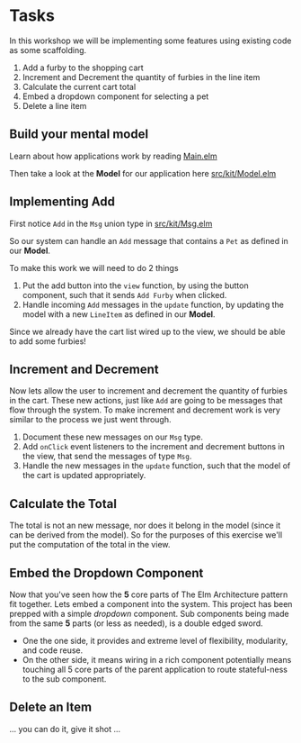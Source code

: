 # Tasks

In this workshop we will be implementing some features using existing code as some scaffolding.

1. Add a furby to the shopping cart
1. Increment and Decrement the quantity of furbies in the line item
1. Calculate the current cart total
1. Embed a dropdown component for selecting a pet
1. Delete a line item

## Build your mental model

Learn about how applications work by reading [Main.elm](https://github.com/Fresheyeball/lambdaconf-2016-elm-workshop/blob/master/src/kit/Main.elm)

Then take a look at the **Model** for our application here [src/kit/Model.elm](https://github.com/Fresheyeball/lambdaconf-2016-elm-workshop/blob/master/src/kit/Model.elm)

## Implementing Add

First notice `Add` in the `Msg` union type in [src/kit/Msg.elm](https://github.com/Fresheyeball/lambdaconf-2016-elm-workshop/blob/master/src/kit/Msg.elm#L9)

So our system can handle an `Add` message that contains a `Pet` as defined in our **Model**.

To make this work we will need to do 2 things

1. Put the add button into the `view` function, by using the button component, such that it sends `Add Furby` when clicked.
1. Handle incoming `Add` messages in the `update` function, by updating the model with a new `LineItem` as defined in our **Model**.

Since we already have the cart list wired up to the view, we should be able to add some furbies!

## Increment and Decrement

Now lets allow the user to increment and decrement the quantity of furbies in the cart. These new actions, just like `Add` are going to be messages that flow through the system. To make increment and decrement work is very similar to the process we just went through.

1. Document these new messages on our `Msg` type.
1. Add `onClick` event listeners to the increment and decrement buttons in the view, that send the messages of type `Msg`.
1. Handle the new messages in the `update` function, such that the model of the cart is updated appropriately.

## Calculate the Total

The total is not an new message, nor does it belong in the model (since it can be derived from the model). So for the purposes of this exercise we'll put the computation of the total in the view.

## Embed the Dropdown Component

Now that you've seen how the **5** core parts of The Elm Architecture pattern fit together. Lets embed a component into the system. This project has been prepped with a simple *dropdown* component. Sub components being made from the same **5** parts (or less as needed), is a double edged sword.

- One the one side, it provides and extreme level of flexibility, modularity, and code reuse.
- On the other side, it means wiring in a rich component potentially means touching all 5 core parts of the parent application to route stateful-ness to the sub component.

## Delete an Item

... you can do it, give it shot ...
